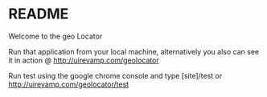# README #

Welcome to the geo Locator

Run that application from your local machine, alternatively you also can see it in action @ http://uirevamp.com/geolocator

Run test using the google chrome console and type [site]/test or http://uirevamp.com/geolocator/test

